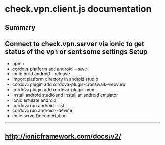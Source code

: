 ﻿check.vpn.client.js documentation
======================
Summary
-------
Connect to check.vpn.server via ionic to get status of the vpn or sent some settings 
Setup
-------
- npm i
- cordova platform add android --save
- ionic build android --release
- import platform directory in android studio
- cordova plugin add cordova-plugin-crosswalk-webview
- cordova plugin add cordova-plugin-medi
- install android studio and install an android emulator
- ionic emulate android
- cordova run android --list
- cordova run android --device
- ionic serve
Documentation
-------
http://ionicframework.com/docs/v2/
------------


